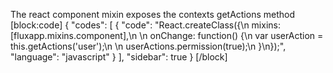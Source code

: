 The react component mixin exposes the contexts getActions method
[block:code]
{
  "codes": [
    {
      "code": "React.createClass({\n  mixins: [fluxapp.mixins.component],\n  \n  onChange: function() {\n    var userAction = this.getActions('user');\n    \n    userActions.permission(true);\n  }\n});",
      "language": "javascript"
    }
  ],
  "sidebar": true
}
[/block]